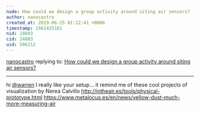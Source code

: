 ```yaml
---
node: How could we design a group activity around siting air sensors?
author: nanocastro
created_at: 2019-06-25 01:12:41 +0000
timestamp: 1561425161
nid: 19843
cid: 24883
uid: 506212
---
```




[nanocastro](../profile/nanocastro) replying to: [How could we design a group activity around siting air sensors?](../notes/warren/06-24-2019/how-could-we-design-a-group-activity-around-siting-air-sensors)

----
hi [@warren](/profile/warren)
I really like your setup... it remind me of these cool projects of visualization by Nerea Calvillo
http://intheair.es/tools/physical-prototype.html
https://www.metalocus.es/en/news/yellow-dust-much-more-measuring-air

